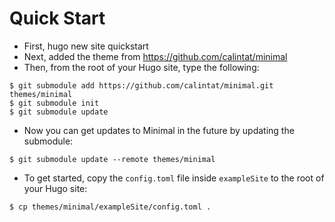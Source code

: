 # Quick Start

* First, hugo new site quickstart
* Next, added the theme from https://github.com/calintat/minimal 
* Then, from the root of your Hugo site, type the following:

```
$ git submodule add https://github.com/calintat/minimal.git themes/minimal
$ git submodule init
$ git submodule update
```

* Now you can get updates to Minimal in the future by updating the submodule:

```
$ git submodule update --remote themes/minimal
```

* To get started, copy the `config.toml` file inside `exampleSite` to the root of your Hugo site:

```
$ cp themes/minimal/exampleSite/config.toml .
```
